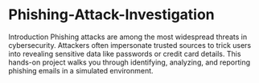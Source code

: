 # Phishing-Attack-Investigation
Introduction
Phishing attacks are among the most widespread threats in cybersecurity. Attackers often impersonate trusted sources to trick users into revealing sensitive data like passwords or credit card details.
This hands-on project walks you through identifying, analyzing, and reporting phishing emails in a simulated environment.


